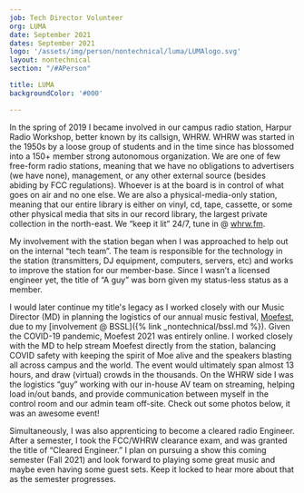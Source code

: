 ```yaml
---
job: Tech Director Volunteer
org: LUMA
date: September 2021
dates: September 2021
logo: '/assets/img/person/nontechnical/luma/LUMAlogo.svg'
layout: nontechnical
section: "/#APerson"

title: LUMA
backgroundColor: '#000'

---
```


In the spring of 2019 I became involved in our campus radio station, Harpur Radio Workshop, better known by its callsign, WHRW. WHRW was started in the 1950s by a loose group of students and in the time since has blossomed into a 150+ member strong autonomous organization. We are one of few free-form radio stations, meaning that we have no obligations to advertisers (we have none), management, or any other external source (besides abiding by FCC regulations). Whoever is at the board is in control of what goes on air and no one else. We are also a physical-media-only station, meaning that our entire library is either on vinyl, cd, tape, cassette, or some other physical media that sits in our record library, the largest private collection in the north-east. We “keep it lit” 24/7, tune in @ [whrw.fm](https://whrw.fm/).

My involvement with the station began when I was approached to help out on the internal “tech team”. The team is responsible for the technology in the station (transmitters, DJ equipment, computers, servers, etc) and works to improve the station for our member-base. Since I wasn’t a licensed engineer yet, the title of “A guy” was born given my status-less status as a member.

I would later continue my title's legacy as I worked closely with our Music Director (MD) in planning the logistics of our annual music festival, [Moefest](https://whrw.fm/moefest/), due to my [involvement @ BSSL]({% link _nontechnical/bssl.md %}). Given the COVID-19 pandemic, Moefest 2021 was entirely online. I worked closely with the MD to help stream Moefest directly from the station, balancing COVID safety with keeping the spirit of Moe alive and the speakers blasting all across campus and the world. The event would ultimately span almost 13 hours, and draw (virtual) crowds in the thousands. On the WHRW side I was the logistics “guy” working with our in-house AV team on streaming, helping load in/out bands, and provide communication between myself in the control room and our admin team off-site. Check out some photos below, it was an awesome event!

Simultaneously, I was also apprenticing to become a cleared radio Engineer. After a semester, I took the FCC/WHRW clearance exam, and was granted the title of “Cleared Engineer.” I plan on pursuing a show this coming semester (Fall 2021) and look forward to playing some great music and maybe even having some guest sets. Keep it locked to hear more about that as the semester progresses.